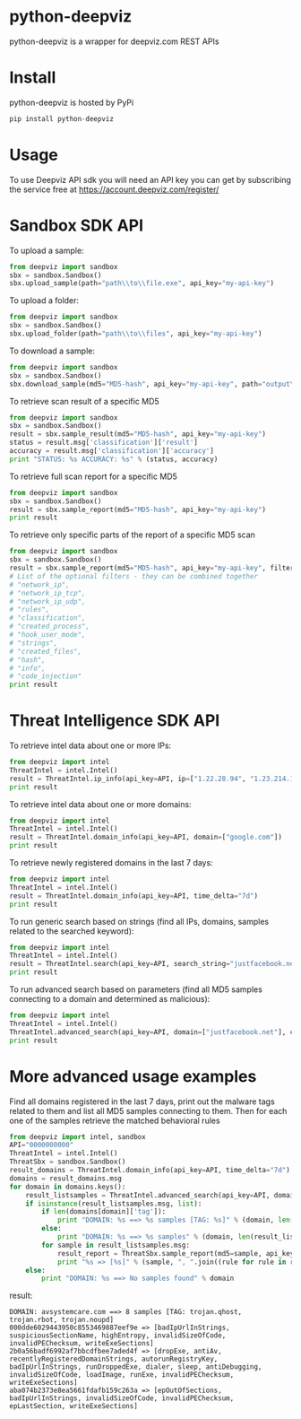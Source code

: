 # python-deepviz
python-deepviz is a wrapper for deepviz.com REST APIs

# Install

python-deepviz is hosted by PyPi

```python
pip install python-deepviz
```

# Usage
To use Deepviz API sdk you will need an API key you can get by
subscribing the service free at https://account.deepviz.com/register/

# Sandbox SDK API

To upload a sample:

```python
from deepviz import sandbox
sbx = sandbox.Sandbox()
sbx.upload_sample(path="path\\to\\file.exe", api_key="my-api-key")
```

To upload a folder:

```python
from deepviz import sandbox
sbx = sandbox.Sandbox()
sbx.upload_folder(path="path\\to\\files", api_key="my-api-key")
```

To download a sample:

```python
from deepviz import sandbox
sbx = sandbox.Sandbox()
sbx.download_sample(md5="MD5-hash", api_key="my-api-key", path="output\\directory\\")
```


To retrieve scan result of a specific MD5

```python
from deepviz import sandbox
sbx = sandbox.Sandbox()
result = sbx.sample_result(md5="MD5-hash", api_key="my-api-key")
status = result.msg['classification']['result']
accuracy = result.msg['classification']['accuracy']
print "STATUS: %s ACCURACY: %s" % (status, accuracy)
```

To retrieve full scan report for a specific MD5

```python
from deepviz import sandbox
sbx = sandbox.Sandbox()
result = sbx.sample_report(md5="MD5-hash", api_key="my-api-key")
print result
```

To retrieve only specific parts of the report of a specific MD5 scan

```python
from deepviz import sandbox
sbx = sandbox.Sandbox()
result = sbx.sample_report(md5="MD5-hash", api_key="my-api-key", filters=["classification","rules"])
# List of the optional filters - they can be combined together
# "network_ip",
# "network_ip_tcp",
# "network_ip_udp",
# "rules",
# "classification",
# "created_process",
# "hook_user_mode",
# "strings",
# "created_files",
# "hash",
# "info",
# "code_injection"
print result
```
# Threat Intelligence SDK API

To retrieve intel data about one or more IPs:

```python
from deepviz import intel
ThreatIntel = intel.Intel()
result = ThreatIntel.ip_info(api_key=API, ip=["1.22.28.94", "1.23.214.1"])
print result
```

To retrieve intel data about one or more domains:

```python
from deepviz import intel
ThreatIntel = intel.Intel()
result = ThreatIntel.domain_info(api_key=API, domain=["google.com"])
print result
```

To retrieve newly registered domains in the last 7 days:

```python
from deepviz import intel
ThreatIntel = intel.Intel()
result = ThreatIntel.domain_info(api_key=API, time_delta="7d")
print result
```

To run generic search based on strings 
(find all IPs, domains, samples related to the searched keyword):

```python
from deepviz import intel
ThreatIntel = intel.Intel()
result = ThreatIntel.search(api_key=API, search_string="justfacebook.net")
print result
```

To run advanced search based on parameters
(find all MD5 samples connecting to a domain and determined as malicious):

```python
from deepviz import intel
ThreatIntel = intel.Intel()
ThreatIntel.advanced_search(api_key=API, domain=["justfacebook.net"], classification="M")
print result
```

# More advanced usage examples

Find all domains registered in the last 7 days, print out the malware tags related to them and 
list all MD5 samples connecting to them. Then for each one of the samples retrieve the matched
behavioral rules

```python
from deepviz import intel, sandbox
API="0000000000"
ThreatIntel = intel.Intel()
ThreatSbx = sandbox.Sandbox()
result_domains = ThreatIntel.domain_info(api_key=API, time_delta="7d")
domains = result_domains.msg
for domain in domains.keys():
    result_listsamples = ThreatIntel.advanced_search(api_key=API, domain=[domain], classification="M")
    if isinstance(result_listsamples.msg, list):
        if len(domains[domain]['tag']):
            print "DOMAIN: %s ==> %s samples [TAG: %s]" % (domain, len(result_listsamples.msg), ", ".join((tag['key'] for tag in domains[domain]['tag'])))
        else:
            print "DOMAIN: %s ==> %s samples" % (domain, len(result_listsamples.msg))
        for sample in result_listsamples.msg:
            result_report = ThreatSbx.sample_report(md5=sample, api_key=API, filters=["rules"])
            print "%s => [%s]" % (sample, ", ".join((rule for rule in result_report.msg['rules'])))
    else:
        print "DOMAIN: %s ==> No samples found" % domain
```
result:

```
DOMAIN: avsystemcare.com ==> 8 samples [TAG: trojan.qhost, trojan.rbot, trojan.noupd]
000dde6029443950c8553469887eef9e => [badIpUrlInStrings, suspiciousSectionName, highEntropy, invalidSizeOfCode, invalidPEChecksum, writeExeSections]
2b0a56badf6992af7bbcdfbee7aded4f => [dropExe, antiAv, recentlyRegisteredDomainStrings, autorunRegistryKey, badIpUrlInStrings, runDroppedExe, dialer, sleep, antiDebugging, invalidSizeOfCode, loadImage, runExe, invalidPEChecksum, writeExeSections]
aba074b2373e8ea5661fdafb159c263a => [epOutOfSections, badIpUrlInStrings, invalidSizeOfCode, invalidPEChecksum, epLastSection, writeExeSections]
```